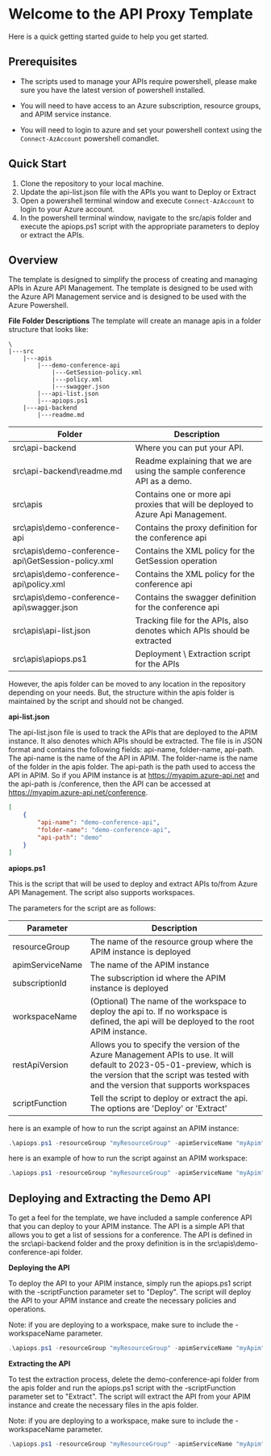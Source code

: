 # Welcome to the API Proxy Template
Here is a quick getting started guide to help you get started.

## Prerequisites
- The scripts used to manage your APIs require powershell, please make sure you have the latest version of powershell installed.

- You will need to have access to an Azure subscription, resource groups, and APIM service instance.

- You will need to login to azure and set your powershell context using the ```Connect-AzAccount``` powershell comandlet.  

## Quick Start
1. Clone the repository to your local machine.
2. Update the api-list.json file with the APIs you want to Deploy or Extract
3. Open a powershell terminal window and execute ```Connect-AzAccount``` to login to your Azure account.
4. In the powershell terminal window, navigate to the src/apis folder and execute the apiops.ps1 script with the appropriate parameters to deploy or extract the APIs.

## Overview
The template is designed to simplify the process of creating and managing APIs in Azure API Management.  The template is designed to be used with the Azure API Management service and is designed to be used with the Azure Powershell.

**File Folder Descriptions**
The template will create an manage apis in a folder structure that looks like:

```plaintext
\
|---src
    |---apis
        |---demo-conference-api
            |---GetSession-policy.xml
            |---policy.xml
            |---swagger.json
        |---api-list.json
        |---apiops.ps1
    |---api-backend
        |---readme.md
```

| Folder | Description |
| ------ | ----------- |
| src\api-backend | Where you can put your API. |
| src\api-backend\readme.md | Readme explaining that we are using the sample conference API as a demo. |
| src\apis | Contains one or more api proxies that will be deployed to Azure Api Management. |
| src\apis\demo-conference-api| Contains the proxy definition for the conference api |
| src\apis\demo-conference-api\GetSession-policy.xml | Contains the XML policy for the GetSession operation |
| src\apis\demo-conference-api\policy.xml | Contains the XML policy for the conference api |
| src\apis\demo-conference-api\swagger.json | Contains the swagger definition for the conference api |
| src\apis\api-list.json | Tracking file for the APIs, also denotes which APIs should be extracted |
| src\apis\apiops.ps1 | Deployment \ Extraction script for the APIs |

However, the apis folder can be moved to any location in the repository depending on your needs.  But, the  structure within the apis folder is maintained by the script and should not be changed.

**api-list.json**

The api-list.json file is used to track the APIs that are deployed to the APIM instance.  It also denotes which APIs should be extracted.  The file is in JSON format and contains the following fields: api-name, folder-name, api-path.  The api-name is the name of the API in APIM.  The folder-name is the name of the folder in the apis folder.  The api-path is the path used to access the API in APIM.  So if you APIM instance is at https://myapim.azure-api.net and the api-path is /conference, then the API can be accessed at https://myapim.azure-api.net/conference.

```json
[
    {
        "api-name": "demo-conference-api",
        "folder-name": "demo-conference-api",
        "api-path": "demo"
    }
]
```

**apiops.ps1**

This is the script that will be used to deploy and extract APIs to/from Azure API Management.  The script also supports workspaces.

The parameters for the script are as follows:

| Parameter | Description |
| --------- | ----------- |
| resourceGroup | The name of the resource group where the APIM instance is deployed |
| apimServiceName | The name of the APIM instance |
| subscriptionId | The subscription id where the APIM instance is deployed |
| workspaceName | (Optional) The name of the workspace to deploy the api to.  If no workspace is defined, the api will be deployed to the root APIM instance. |
| restApiVersion | Allows you to specify the version of the Azure Management APIs to use.  It will default to 2023-05-01-preview, which is the version that the script was tested with and the version that supports workspaces |
| scriptFunction | Tell the script to deploy or extract the api.  The options are 'Deploy' or 'Extract' |

here is an example of how to run the script against an APIM instance:

```powershell
.\apiops.ps1 -resourceGroup "myResourceGroup" -apimServiceName "myApim" -subscriptionId "mySubscriptionId" -restApiVersion "2023-05-01-preview" -scriptFunction "Deploy"
```
here is an example of how to run the script against an APIM workspace:

```powershell
.\apiops.ps1 -resourceGroup "myResourceGroup" -apimServiceName "myApim" -subscriptionId "mySubscriptionId" -workspaceName "myWorkspace" -restApiVersion "2023-05-01-preview" -scriptFunction "Deploy"
```


## Deploying and Extracting the Demo API
To get a feel for the template, we have included a sample conference API that you can deploy to your APIM instance.  The API is a simple API that allows you to get a list of sessions for a conference.  The API is defined in the src\api-backend folder and the proxy definition is in the src\apis\demo-conference-api folder.

**Deploying the API**

To deploy the API to your APIM instance, simply run the apiops.ps1 script with the -scriptFunction parameter set to "Deploy".  The script will deploy the API to your APIM instance and create the necessary policies and operations.

Note: if you are deploying to a workspace, make sure to include the -workspaceName parameter.

```powershell
.\apiops.ps1 -resourceGroup "myResourceGroup" -apimServiceName "myApim" -subscriptionId "mySubscriptionId" -restApiVersion "2023-05-01-preview" -scriptFunction "Deploy"
```

**Extracting the API**

To test the extraction process, delete the demo-conference-api folder from the apis folder and run the apiops.ps1 script with the -scriptFunction parameter set to "Extract".  The script will extract the API from your APIM instance and create the necessary files in the apis folder.

Note: if you are deploying to a workspace, make sure to include the -workspaceName parameter.

```powershell
.\apiops.ps1 -resourceGroup "myResourceGroup" -apimServiceName "myApim" -subscriptionId "mySubscriptionId" -restApiVersion "2023-05-01-preview" -scriptFunction "Extract"
```